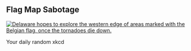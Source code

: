 ## Flag Map Sabotage
[![Delaware hopes to explore the western edge of areas marked with the Belgian flag, once the tornadoes die down.](https://imgs.xkcd.com/comics/flag_map_sabotage.png)](https://xkcd.com/2528/ "Delaware hopes to explore the western edge of areas marked with the Belgian flag, once the tornadoes die down.")

Your daily random xkcd
